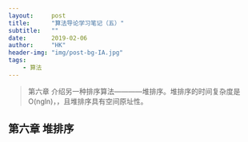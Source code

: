 ```yaml
---
layout:     post
title:      "算法导论学习笔记（五）"
subtitle:   ""
date:       2019-02-06
author:     "HK"
header-img: "img/post-bg-IA.jpg"
tags:
    - 算法
---
```


>第六章 介绍另一种排序算法————堆排序。堆排序的时间复杂度是O(ngln)，，且堆排序具有空间原址性。

## 第六章 堆排序

### 